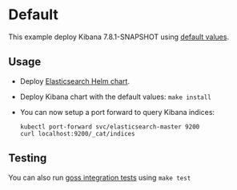 # Default

This example deploy Kibana 7.8.1-SNAPSHOT using [default values][].


## Usage

* Deploy [Elasticsearch Helm chart][].

* Deploy Kibana chart with the default values: `make install`

* You can now setup a port forward to query Kibana indices:

  ```
  kubectl port-forward svc/elasticsearch-master 9200
  curl localhost:9200/_cat/indices
  ```


## Testing

You can also run [goss integration tests][] using `make test`


[elasticsearch helm chart]: https://github.com/elastic/helm-charts/tree/7.8/elasticsearch/examples/default/
[goss integration tests]: https://github.com/elastic/helm-charts/tree/7.8/kibana/examples/default/test/goss.yaml
[default values]: https://github.com/elastic/helm-charts/tree/7.8/kibana/values.yaml
